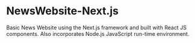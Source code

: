 # NewsWebsite-Next.js

Basic News Website using the Next.js framework and built with React JS components. Also incorporates Node.js JavaScript run-time environment. 
